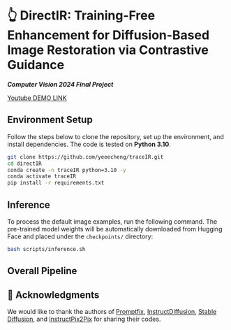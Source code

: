 # 👆 DirectIR: Training-Free Enhancement for Diffusion-Based Image Restoration via Contrastive Guidance
***Computer Vision 2024 Final Project***

[Youtube DEMO LINK]()

## Environment Setup

Follow the steps below to clone the repository, set up the environment, and install dependencies. The code is tested on **Python 3.10**.

```bash
git clone https://github.com/yeeecheng/traceIR.git
cd directIR
conda create -n traceIR python=3.10 -y
conda activate traceIR
pip install -r requirements.txt
```

## Inference

To process the default image examples, run the following command. The pre-trained model weights will be automatically downloaded from Hugging Face and placed under the `checkpoints/` directory:

```bash
bash scripts/inference.sh
```
## Overall Pipeline


## 🙏 Acknowledgments

We would like to thank the authors of [Promptfix](https://github.com/yeates/PromptFix), [InstructDiffusion](https://github.com/cientgu/InstructDiffusion), [Stable Diffusion](https://github.com/CompVis/stable-diffusion), and [InstructPix2Pix](https://github.com/timothybrooks/instruct-pix2pix) for sharing their codes.
